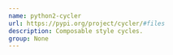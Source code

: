 ```yaml
---
name: python2-cycler
url: https://pypi.org/project/cycler/#files
description: Composable style cycles.
group: None
---
```

